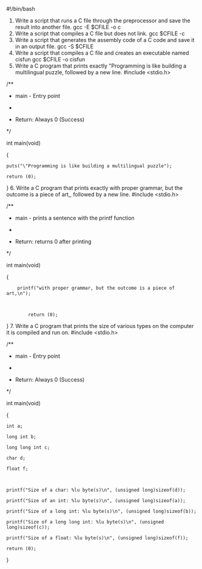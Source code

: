 #!/bin/bash
1. Write a script that runs a C file through the preprocessor and save the result into another file.
gcc -E $CFILE -o c
2. Write a script that compiles a C file but does not link.
gcc $CFILE -c
3. Write a script that generates the assembly code of a C code and save it in an output file.
gcc -S $CFILE
4. Write a script that compiles a C file and creates an executable named cisfun
gcc $CFILE -o cisfun
5. Write a C program that prints exactly "Programming is like building a multilingual puzzle, followed by a new line.
#include <stdio.h>



/**

 * main - Entry point

 *

 * Return: Always 0 (Success)

 */



int main(void)

{

	puts("\"Programming is like building a multilingual puzzle");

	return (0);

}
6. Write a C program that prints exactly with proper grammar, but the outcome is a piece of art,, followed by a new line.
#include <stdio.h>







/**

 * main - prints a sentence with the printf function

 *

 * Return: returns 0 after printing

 */



int main(void)



{



		printf("with proper grammar, but the outcome is a piece of art,\n");



			return (0);



}
7. Write a C program that prints the size of various types on the computer it is compiled and run on.
#include <stdio.h>







/**

 * main - Entry point

 *

 * Return: Always 0 (Success)

 */



int main(void)

{

	int a;

	long int b;

	long long int c;

	char d;

	float f;



	printf("Size of a char: %lu byte(s)\n", (unsigned long)sizeof(d));

	printf("Size of an int: %lu byte(s)\n", (unsigned long)sizeof(a));

	printf("Size of a long int: %lu byte(s)\n", (unsigned long)sizeof(b));

	printf("Size of a long long int: %lu byte(s)\n", (unsigned long)sizeof(c));

	printf("Size of a float: %lu byte(s)\n", (unsigned long)sizeof(f));

	return (0);

}
